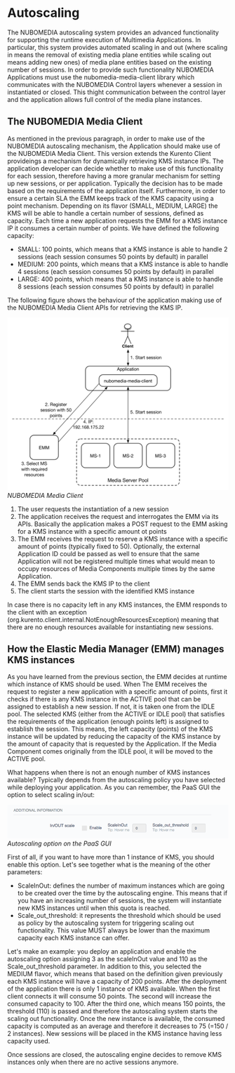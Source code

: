 # Autoscaling

The NUBOMEDIA autoscaling system provides an advanced functionality for supporting the runtime execution of Multimedia Applications. In particular, this system provides automated scaling in and out (where scaling in means the removal of existing media plane entities while scaling out means adding new ones) of media plane entities based on the existing number of sessions. In order to provide such functionality NUBOMEDIA Applications must use the nubomedia-media-client library which communicates with the NUBOMEDIA Control layers whenever a session in instantiated or closed. This thight communication between the control layer and the application allows full control of the media plane instances.

## The NUBOMEDIA Media Client

As mentioned in the previous paragraph, in order to make use of the NUBOMEDIA autoscaling mechanism, the Application should make use of the NUBOMEDIA Media Client. This version extends the Kurento Client provideings a mechanism for dynamically retrieving KMS instance IPs. The application developer can decide whether to make use of this functionality for each session, therefore having a more granular mechanism for setting up new sessions, or per application. Typically the decision has to be made based on the requirements of the application itself. Furthermore, in order to ensure a certain SLA the EMM keeps track of the KMS capacity using a point mechanism. Depending on its flavor (SMALL, MEDIUM, LARGE) the KMS will be able to handle a certain number of sessions, defined as capacity. Each time a new application requests the EMM for a KMS instance IP it consumes a certain number of points.
We have defined the following capacity: 

* SMALL: 100 points, which means that a KMS instance is able to handle 2 sessions (each session consumes 50 points by default) in parallel
* MEDIUM: 200 points, which means that a KMS instance is able to handle 4 sessions (each session consumes 50 points by default) in parallel
* LARGE: 400 points, which means that a KMS instance is able to handle 8 sessions (each session consumes 50 points by default) in parallel

The following figure shows the behaviour of the application making use of the NUBOMEDIA Media Client APIs for retrieving the KMS IP. 

![NUBOMEDIA Media Client](../img/nubomedia-media-client.png)
*NUBOMEDIA Media Client*

1) The user requests the instantiation of a new session
2) The application receives the request and interrogates the EMM via its APIs. Basically the application makes a POST request to the EMM asking for a KMS instance with a specific amount ot points 
3) The EMM receives the request to reserve a KMS instance with a specific amount of points (typically fixed to 50). Optionally, the external Application ID could be passed as well to ensure that the same Application will not be registered multiple times what would mean to occupy resources of Media Components multiple times by the same Application.
4) The EMM sends back the KMS IP to the client
5) The client starts the session with the identified KMS instance

In case there is no capacity left in any KMS instances, the EMM responds to the client with an exception (org.kurento.client.internal.NotEnoughResourcesException) meaning that there are no enough resources available for instantiating new sessions.

## How the Elastic Media Manager (EMM) manages KMS instances

As you have learned from the previous section, the EMM decides at runtime which instance of KMS should be used. When The EMM receives the request to register a new application with a specific amount of points, first it checks if there is any KMS instance in the ACTIVE pool that can be assigned to establish a new session. If not, it is taken one from the IDLE pool. The selected KMS (either from the ACTIVE or IDLE pool) that satisfies the requirements of the application (enough points left) is assigned to establish the session. This means, the left capacity (points) of the KMS instance will be updated by reducing the capacity of the KMS instance by the amount of capacity that is requested by the Application. If the Media Component comes originally from the IDLE pool, it will be moved to the ACTIVE pool.

What happens when there is not an enough number of KMS instances available? Typically depends from the autoscaling policy you have selected while deploying your application. As you can remember, the PaaS GUI the option to select scaling in/out:

![Autoscaling option on the PaaS GUI](../img/autoscaling-paas-gui.png)
*Autoscaling option on the PaaS GUI*

First of all, if you want to have more than 1 instance of KMS, you should enable this option. Let's see together what is the meaning of the other parameters: 

* ScaleInOut: defines the number of maximum instances which are going to be created over the time by the autoscaling engine. This means that if you have an increasing number of sessions, the system will instantiate new KMS instances until when this quota is reached. 
* Scale_out_threshold: it represents the threshold which should be used as policy by the autoscaling system for triggering scaling out functionality. This value MUST always be lower than the maximum capacity each KMS instance can offer. 

Let's make an example: you deploy an application and enable the autoscaling option assigning 3 as the scaleInOut value and 110 as the Scale_out_threshold parameter. In addition to this, you selected the MEDIUM flavor, which means that based on the definition given previously each KMS instance will have a capacity of 200 points. 
After the deployment of the application there is only 1 instance of KMS available. When the first client connects it will consume 50 points. The second will increase the consumed capacity to 100. After the third one, which means 150 points, the threshold (110) is passed and therefore the autoscaling system starts the scaling out functionality. Once the new instance is available, the consumed capacity is computed as an average and therefore it decreases to 75 (=150 / 2 instances). New sessions will be placed in the KMS instance having less capacity used. 

Once sessions are closed, the autoscaling engine decides to remove KMS instances only when there are no active sessions anymore. 

